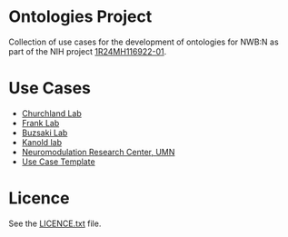 # Ontologies Project

Collection of use cases for the development of ontologies for NWB:N as part of the NIH project
[1R24MH116922-01](https://braininitiative.nih.gov/funded-awards/nwbn-data-standard-and-software-ecosystem-neurophysiology).

# Use Cases

* [Churchland Lab](use-cases/churchland-2019-05-14.md)
* [Frank Lab](use-cases/frank-2019-05-14.md)
* [Buzsaki Lab](use-cases/husazar-2019-05-14.md)
* [Kanold lab](use-cases/kanold-2019-05-15.md)
* [Neuromodulation Research Center, UMN](use-cases/neuromodulation-2019-05-14.md)
* [Use Case Template](use-cases/template.md)

# Licence

See the [LICENCE.txt](https://github.com/NeurodataWithoutBorders/ontology-project/blob/master/LICENSE.txt) file.
